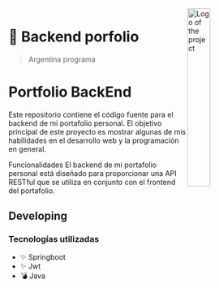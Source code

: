 <img src="https://argentinaprograma.inti.gob.ar/pluginfile.php/1/theme_moove/logo/1676134779/Dise%C3%B1o%20sin%20t%C3%ADtulo%20%2817%29.png" width="30%" alt="Logo of the project" align="right">

# 🚀 Backend porfolio 
> Argentina programa

# Portfolio BackEnd
Este repositorio contiene el código fuente para el backend de mi portafolio personal. El objetivo principal de este proyecto es mostrar algunas de mis habilidades en el desarrollo web y la programación en general.

Funcionalidades
El backend de mi portafolio personal está diseñado para proporcionar una API RESTful que se utiliza en conjunto con el frontend del portafolio. 

## Developing

### Tecnologías utilizadas
- ✨ Springboot
- ✨ Jwt
- 💣 Java

